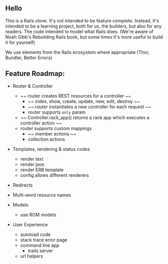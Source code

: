 ##  Hello
This is a Rails clone. It's not intended to be feature complete. Instead, it's intended to be a learning project, both for us, the builders, but also for any readers. The code intended to model what Rails does. (We're aware of Noah Gibb's Rebuilding Rails book, but some times it's more useful to build it for yourself)

We use elements from the Rails ecosystem where appropriate (Thor, Bundler, Better Errors)

## Feature Roadmap:

- Router & Controller
  - ~~ router creates REST resources for a controller ~~
    - ~~ index, show, create, update, new, edit, destroy ~~
    - ~~ router instantiates a new controller for each request ~~
    - router supports `only` param
  - ~~ Controller.rack_app() returns a rack app which executes a controller action ~~
  - router supports custom mappings
    - ~~ member actions ~~
    - collection actions


- Templates, rendering & status codes
  - render text
  - render json
  - render ERB template
  - config allows different renderers

- Redirects
- Multi-word resource names

- Models
  - use ROM models

- User Experience
  - autoload code
  - stack trace error page
  - command line app
    - trails server
  - url helpers
